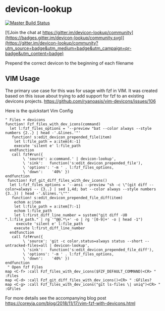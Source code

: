 # devicon-lookup

[![Master Build Status](https://drone.dokku.coreyja.com/api/badges/coreyja/devicon-lookup/status.svg)](https://drone.dokku.coreyja.com/coreyja/devicon-lookup)

[![Join the chat at https://gitter.im/devicon-lookup/community](https://badges.gitter.im/devicon-lookup/community.svg)](https://gitter.im/devicon-lookup/community?utm_source=badge&utm_medium=badge&utm_campaign=pr-badge&utm_content=badge)

Prepend the correct devicon to the beginning of each filename

## VIM Usage

The primary use case for this was for usage with fzf in VIM. It was created based on this issue about trying to add support for fzf to an existing devicons projects. https://github.com/ryanoasis/vim-devicons/issues/106

Here is the quickstart Vim Config

```
" Files + devicons
function! Fzf_files_with_dev_icons(command)
  let l:fzf_files_options = '--preview "bat --color always --style numbers {2..} | head -'.&lines.'"'
   function! s:edit_devicon_prepended_file(item)
    let l:file_path = a:item[4:-1]
    execute 'silent e' l:file_path
  endfunction
   call fzf#run({
        \ 'source': a:command.' | devicon-lookup',
        \ 'sink':   function('s:edit_devicon_prepended_file'),
        \ 'options': '-m ' . l:fzf_files_options,
        \ 'down':    '40%' })
endfunction
 function! Fzf_git_diff_files_with_dev_icons()
  let l:fzf_files_options = '--ansi --preview "sh -c \"(git diff --color=always -- {3..} | sed 1,4d; bat --color always --style numbers {3..}) | head -'.&lines.'\""'
   function! s:edit_devicon_prepended_file_diff(item)
    echom a:item
    let l:file_path = a:item[7:-1]
    echom l:file_path
    let l:first_diff_line_number = system("git diff -U0 ".l:file_path." | rg '^@@.*\+' -o | rg '[0-9]+' -o | head -1")
     execute 'silent e' l:file_path
    execute l:first_diff_line_number
  endfunction
   call fzf#run({
        \ 'source': 'git -c color.status=always status --short --untracked-files=all | devicon-lookup',
        \ 'sink':   function('s:edit_devicon_prepended_file_diff'),
        \ 'options': '-m ' . l:fzf_files_options,
        \ 'down':    '40%' })
endfunction
 " Open fzf Files
map <C-f> :call Fzf_files_with_dev_icons($FZF_DEFAULT_COMMAND)<CR> " :Files
map <C-d> :call Fzf_git_diff_files_with_dev_icons()<CR> " :GFiles?
map <C-g> :call Fzf_files_with_dev_icons("git ls-files \| uniq")<CR> " :GFiles
```

For more details see the accompanying blog post https://coreyja.com/blog/2018/11/17/vim-fzf-with-devicons.html
